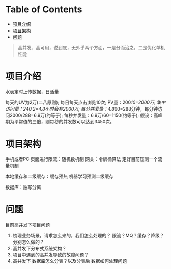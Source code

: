 # Table of Contents

* [项目介绍](#项目介绍)
* [项目架构](#项目架构)
* [问题](#问题)


>高并发、高可用，说到底，无外乎两个方面，一是分而治之，二是优化单机性能


# 项目介绍

水表定时上传数据，日活量

每天的UV为2万(二八原则);
每日每天点击浏览10次;
PV量：200*10=2000万;
集中访问量：240.2=4.8小时会有2000万;
每分并发量：4.8*60=288分钟，每分钟访问2000/288=6.9万(约等于);
每秒并发量：6.9万/60=1150(约等于);
假设：高峰期为平常值的三倍，则每秒的并发数可以达到3450次。

# 项目架构



手机或者PC 页面进行限流：随机数机制
网关：令牌桶算法 定好目前压测一个流量机制 

本地缓存和二级缓存：缓存预热 机器学习预测二级缓存

数据库：独写分离

# 问题




目前高并发下项目问题


1. 梳理业务场景，请求怎么来的，我们怎么处理的？ 限流？MQ？缓存？降级？分别怎么做的？
2. 高并发下分布式系统架构？
3. 项目中遇到的高并发导致的故障问题？
4. 高并发下 数据库怎么分表？以及分表后 数据如何处理问题

